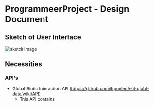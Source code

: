 # ProgrammeerProject - Design Document

## Sketch of User Interface
![sketch image](https://github.com/romanlakerveld/ProgProj/blob/master/doc/DesignV2.bmp?raw=true)

## Necessities

### API's
- Global Biotic Interaction API (https://github.com/jhpoelen/eol-globi-data/wiki/API)
  - This API contains
